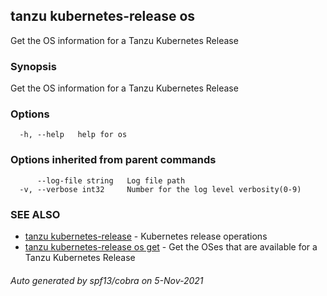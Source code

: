 ## tanzu kubernetes-release os

Get the OS information for a Tanzu Kubernetes Release

### Synopsis

Get the OS information for a Tanzu Kubernetes Release

### Options

```
  -h, --help   help for os
```

### Options inherited from parent commands

```
      --log-file string   Log file path
  -v, --verbose int32     Number for the log level verbosity(0-9)
```

### SEE ALSO

* [tanzu kubernetes-release](tanzu_kubernetes-release.md)	 - Kubernetes release operations
* [tanzu kubernetes-release os get](tanzu_kubernetes-release_os_get.md)	 - Get the OSes that are available for a Tanzu Kubernetes Release

###### Auto generated by spf13/cobra on 5-Nov-2021
